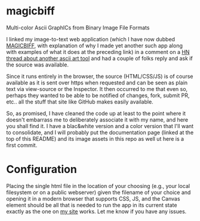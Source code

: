 # magicbiff
Multi-color Ascii GraphICs from Binary Image File Formats

I linked my image-to-text web application (which I have now dubbed [MAGICBIFF](https://www.killsignal.net/img2txt/ascii-art.html), with explanation of why I made yet another such app along with examples of what it does at the preceding link) in a comment on a [HN thread about another ascii art tool](https://news.ycombinator.com/item?id=38329736) and had a couple of folks reply and ask if the source was available.

Since it runs entirely in the browser, the source (HTML/CSS/JS) is of course available as it is sent over https when requested and can be seen as plain text via view-source or the Inspector.   It then occurred to me that even so, perhaps they wanted to be able to be notified of changes, fork, submit PR, etc.. all the stuff that  site like GitHub makes easily available. 

So, as promised, I have cleaned the code up at least to the point where it doesn't embarrass me to deliberately associate it with my name, and here you shall find it. I have a blac&white version and a color version that I'll want to consolidate, and I will probably put the documentation page (linked at the top of this README) and its image assets in this repo as well ut here is a first commit.

# Configuration
Placing the single html file in the location of your choosing (e.g., your local filesystem or on a public webserver) given the filename of your choice and opening it in a modern browser that supports CSS, JS, and the Canvas element should be all that is needed to run the app in its current state exactly as the one on [my site](https://www.killsignal.net/img2txt/cimg.html) works. Let me know if you have any issues.   
